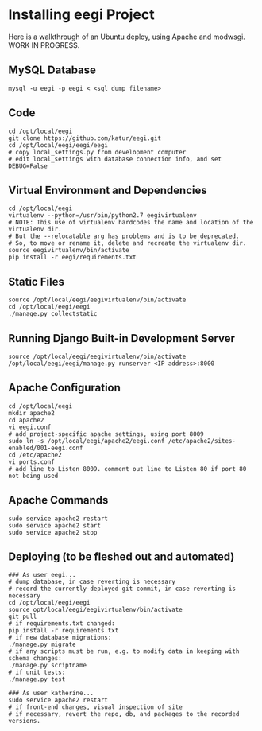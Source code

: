 Installing eegi Project
=======================
Here is a walkthrough of an Ubuntu deploy, using Apache
and modwsgi. WORK IN PROGRESS.


MySQL Database
--------------
```
mysql -u eegi -p eegi < <sql dump filename>
```

<!---
```
DROP DATABASE IF EXISTS eegi;
CREATE DATABASE eegi;
USE eegi;

DROP USER eegi;
CREATE USER 'eegi'@'%' IDENTIFIED BY '<password>';
GRANT ALL PRIVILEGES ON eegi.* TO 'eegi'@'%' IDENTIFIED BY '<password>';
```
-->

Code
----
```
cd /opt/local/eegi
git clone https://github.com/katur/eegi.git
cd /opt/local/eegi/eegi/eegi
# copy local_settings.py from development computer
# edit local_settings with database connection info, and set DEBUG=False
```

Virtual Environment and Dependencies
------------------------------------
```
cd /opt/local/eegi
virtualenv --python=/usr/bin/python2.7 eegivirtualenv
# NOTE: This use of virtualenv hardcodes the name and location of the virtualenv dir.
# But the --relocatable arg has problems and is to be deprecated.
# So, to move or rename it, delete and recreate the virtualenv dir.
source eegivirtualenv/bin/activate
pip install -r eegi/requirements.txt
```

Static Files
------------
```
source /opt/local/eegi/eegivirtualenv/bin/activate
cd /opt/local/eegi/eegi
./manage.py collectstatic
```

Running Django Built-in Development Server
------------------------------------------
```
source /opt/local/eegi/eegivirtualenv/bin/activate
/opt/local/eegi/eegi/manage.py runserver <IP address>:8000
```

Apache Configuration
--------------------
```
cd /opt/local/eegi
mkdir apache2
cd apache2
vi eegi.conf
# add project-specific apache settings, using port 8009
sudo ln -s /opt/local/eegi/apache2/eegi.conf /etc/apache2/sites-enabled/001-eegi.conf
cd /etc/apache2
vi ports.conf
# add line to Listen 8009. comment out line to Listen 80 if port 80 not being used
```

Apache Commands
---------------
```
sudo service apache2 restart
sudo service apache2 start
sudo service apache2 stop
```

Deploying (to be fleshed out and automated)
-------------------------------------------
```
### As user eegi...
# dump database, in case reverting is necessary
# record the currently-deployed git commit, in case reverting is necessary
cd /opt/local/eegi/eegi
source opt/local/eegi/eegivirtualenv/bin/activate
git pull
# if requirements.txt changed:
pip install -r requirements.txt
# if new database migrations:
./manage.py migrate
# if any scripts must be run, e.g. to modify data in keeping with schema changes:
./manage.py scriptname
# if unit tests:
./manage.py test

### As user katherine...
sudo service apache2 restart
# if front-end changes, visual inspection of site
# if necessary, revert the repo, db, and packages to the recorded versions.
```
